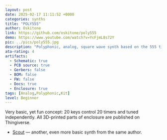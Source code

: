 ```yaml
---
layout: post
date: 2025-02-17 11:11:52 +0000
categories: synths
title: "POLY555"
author: Oskitone
link: https://github.com/oskitone/poly555
demo: https://www.youtube.com/watch?v=YcFjmL8s72Y
pic: ../pics/poly555.jpg
description: "Polyphonic, analog, square wave synth based on the 555 timer"
ata-rating: 4
artifacts:
  - Schematic: true
  - PCB source: true
  - Gerbers: false
  - BOM: false
  - FW: false
  - Docs: true
  - Enclosure: true
tags: [Analog,Polyphonic,Kit]
level: Beginner
---
```


Very basic, yet fun concept: 20 keys control 20 timers and tuned independently. All 3D-printed parts of enclosure are published on Thingiverse.

- [Scout](https://github.com/oskitone/scout) — another, even more basic synth from the same author.
